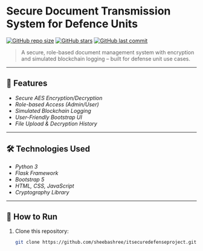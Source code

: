 # Secure Document Transmission System for Defence Units

[![GitHub repo size](https://img.shields.io/github/repo-size/sheebashree/itsecuredefenseproject)](https://github.com/sheebashree/itsecuredefenseproject)
[![GitHub stars](https://img.shields.io/github/stars/sheebashree/itsecuredefenseproject?style=social)](https://github.com/sheebashree/itsecuredefenseproject/stargazers)
[![GitHub last commit](https://img.shields.io/github/last-commit/sheebashree/itsecuredefenseproject)](https://github.com/sheebashree/itsecuredefenseproject/commits/main)

> A secure, role-based document management system with encryption and simulated blockchain logging – built for defense unit use cases.

---

## 🚀 Features

- *Secure AES Encryption/Decryption*
- *Role-based Access (Admin/User)*
- *Simulated Blockchain Logging*
- *User-Friendly Bootstrap UI*
- *File Upload & Decryption History*

---

## 🛠 Technologies Used

- *Python 3*
- *Flask Framework*
- *Bootstrap 5*
- *HTML, CSS, JavaScript*
- *Cryptography Library*

---

## 🔧 How to Run

1. Clone this repository:
   ```bash
   git clone https://github.com/sheebashree/itsecuredefenseproject.git